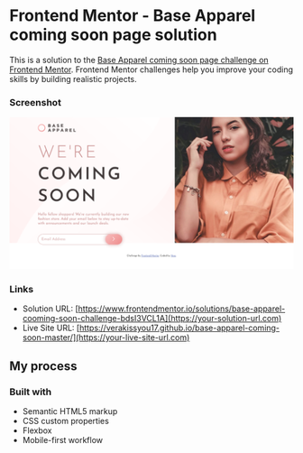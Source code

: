 # Frontend Mentor - Base Apparel coming soon page solution

This is a solution to the [Base Apparel coming soon page challenge on Frontend Mentor](https://www.frontendmentor.io/challenges/base-apparel-coming-soon-page-5d46b47f8db8a7063f9331a0). Frontend Mentor challenges help you improve your coding skills by building realistic projects.

### Screenshot

![](./images/Firefox_Screenshot_2024-02-19T22-07-20.741Z.png)

### Links

- Solution URL: [https://www.frontendmentor.io/solutions/base-apparel-cooming-soon-challenge-bdsI3VCL1A](https://your-solution-url.com)
- Live Site URL: [https://verakissyou17.github.io/base-apparel-coming-soon-master/](https://your-live-site-url.com)

## My process

### Built with

- Semantic HTML5 markup
- CSS custom properties
- Flexbox
- Mobile-first workflow
